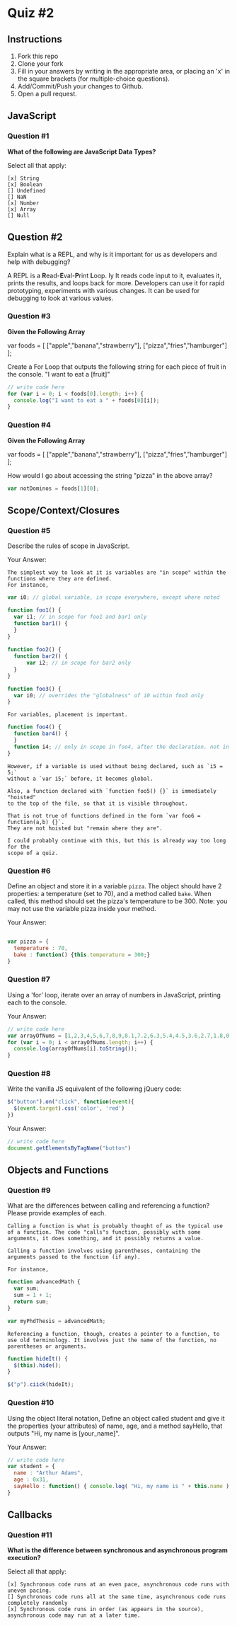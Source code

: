 # Quiz #2

## Instructions

1. Fork this repo
2. Clone your fork
3. Fill in your answers by writing in the appropriate area, or placing an 'x' in
the square brackets (for multiple-choice questions).
4. Add/Commit/Push your changes to Github.
5. Open a pull request.

## JavaScript

### Question #1

**What of the following are JavaScript Data Types?**

Select all that apply:
```
[x] String
[x] Boolean
[] Undefined
[] NaN
[x] Number
[x] Array
[] Null
```

## Question #2

Explain what is a REPL, and why is it important for us as developers and help with debugging?


A REPL is a **R**ead-**E**val-**P**rint **L**oop. Iy It reads code input to it, evaluates it,
prints the results, and loops back for more. Developers can use it for rapid prototyping, experiments
with various changes. It can be used for debugging to look at various values. 

### Question #3

**Given the Following Array**

var foods = [ ["apple","banana","strawberry"], ["pizza","fries","hamburger"] ];

Create a For Loop that outputs the following string for each piece of fruit in the console. "I want to eat a [fruit]"

```js
// write code here
for (var i = 0; i < foods[0].length; i++) {
  console.log("I want to eat a " + foods[0][i]);
}
```
### Question #4

**Given the Following Array**

var foods = [ ["apple","banana","strawberry"], ["pizza","fries","hamburger"] ];

How would I go about accessing the string "pizza" in the above array?

```js
var notDominos = foods[1][0];
```

## Scope/Context/Closures

### Question #5

Describe the rules of scope in JavaScript.

Your Answer:
```text
The simplest way to look at it is variables are "in scope" within the functions where they are defined. 
For instance,
```
```js
var i0; // global variable, in scope everywhere, except where noted

function foo1() {
  var i1; // in scope for foo1 and bar1 only
  function bar1() {
  }
}
  
function foo2() {
  function bar2() {
      var i2; // in scope for bar2 only
  }
}  

function foo3() {
  var i0; // overrides the "globalness" of i0 within foo3 only
}
```

```text
For variables, placement is important. 
```
```js
function foo4() {
  function bar4() {
  }
  function i4; // only in scope in foo4, after the declaration. not in scope in bar4 
} 
```
```text 
However, if a variable is used without being declared, such as `i5 = 5;` 
without a `var i5;` before, it becomes global. 

Also, a function declared with `function foo5() {}` is immediately "hoisted"
to the top of the file, so that it is visible throughout.

That is not true of functions defined in the form `var foo6 = function(a,b) {}`.
They are not hoisted but "remain where they are". 

I could probably continue with this, but this is already way too long for the 
scope of a quiz.
```
### Question #6

Define an object and store it in a variable `pizza`. The object should have 2
properties: a temperature (set to 70), and a method called `bake`. When called,
this method should set the pizza's temperature to be 300. Note: you may not use
the variable pizza inside your method.

Your Answer:
```js

var pizza = {
  temperature : 70,
  bake : function() {this.temperature = 300;}
}
```

### Question #7

Using a 'for' loop, iterate over an array of numbers in JavaScript, printing each to the console.

Your Answer:
```js
// write code here
var arrayOfNums = [1,2,3,4,5,6,7,8,9,8.1,7.2,6.3,5.4,4.5,3.6,2.7,1.8,0.9];
for (var i = 0; i < arrayOfNums.length; i++) {
  console.log(arrayOfNums[i].toString());
}
```

### Question #8

Write the vanilla JS equivalent of the following jQuery code:

```js
$("button").on("click", function(event){
  $(event.target).css('color', 'red')
})
```

Your Answer:
```js
// write code here
document.getElementsByTagName("button")
```

## Objects and Functions

### Question #9

What are the differences between calling and referencing a function? Please provide examples of each.

```text
Calling a function is what is probably thought of as the typical use of a function. The code "calls"s function, possibly with some arguments, it does something, and it possibly returns a value.

Calling a function involves using parentheses, containing the arguments passed to the function (if any).

For instance,
```
```js
function advancedMath {
  var sum;
  sum = 1 + 1;
  return sum;
}

var myPhdThesis = advancedMath;
```
```text
Referencing a function, though, creates a pointer to a function, to use old terminology. It involves just the name of the function, no parentheses or arguments. 
```
```js
function hideIt() {
  $(this).hide();
}

$("p").ciick(hideIt);
```

### Question #10

Using the object literal notation, Define an object called student and give it the properties (your attributes) of name, age, and a method sayHello, that outputs "Hi, my name is [your_name]".

Your Answer:
```js
// write code here
var student = {
  name : "Arthur Adams",
  age : 0x31,
  sayHello : function() { console.log( "Hi, my name is " + this.name ); }
}
```

## Callbacks

### Question #11

**What is the difference between synchronous and asynchronous program execution?**

Select all that apply:
```
[x] Synchronous code runs at an even pace, asynchronous code runs with uneven pacing.
[] Synchronous code runs all at the same time, asynchronous code runs completely randomly
[x] Synchronous code runs in order (as appears in the source), asynchronous code may run at a later time.
```
